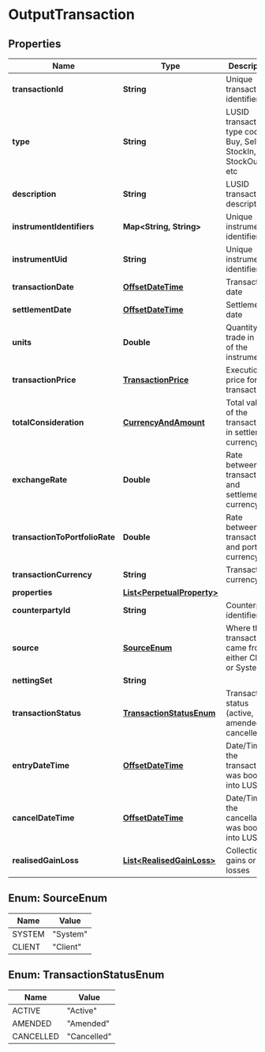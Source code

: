 
# OutputTransaction

## Properties
Name | Type | Description | Notes
------------ | ------------- | ------------- | -------------
**transactionId** | **String** | Unique transaction identifier |  [optional]
**type** | **String** | LUSID transaction type code - Buy, Sell, StockIn, StockOut, etc |  [optional]
**description** | **String** | LUSID transaction description |  [optional]
**instrumentIdentifiers** | **Map&lt;String, String&gt;** | Unique instrument identifiers. |  [optional]
**instrumentUid** | **String** | Unique instrument identifier |  [optional]
**transactionDate** | [**OffsetDateTime**](OffsetDateTime.md) | Transaction date |  [optional]
**settlementDate** | [**OffsetDateTime**](OffsetDateTime.md) | Settlement date |  [optional]
**units** | **Double** | Quantity of trade in units of the instrument |  [optional]
**transactionPrice** | [**TransactionPrice**](TransactionPrice.md) | Execution price for the transaction |  [optional]
**totalConsideration** | [**CurrencyAndAmount**](CurrencyAndAmount.md) | Total value of the transaction in settlement currency |  [optional]
**exchangeRate** | **Double** | Rate between transaction and settlement currency |  [optional]
**transactionToPortfolioRate** | **Double** | Rate between transaction and portfolio currency |  [optional]
**transactionCurrency** | **String** | Transaction currency |  [optional]
**properties** | [**List&lt;PerpetualProperty&gt;**](PerpetualProperty.md) |  |  [optional]
**counterpartyId** | **String** | Counterparty identifier |  [optional]
**source** | [**SourceEnum**](#SourceEnum) | Where this transaction came from, either Client or System |  [optional]
**nettingSet** | **String** |  |  [optional]
**transactionStatus** | [**TransactionStatusEnum**](#TransactionStatusEnum) | Transaction status (active, amended or cancelled) |  [optional]
**entryDateTime** | [**OffsetDateTime**](OffsetDateTime.md) | Date/Time the transaction was booked into LUSID |  [optional]
**cancelDateTime** | [**OffsetDateTime**](OffsetDateTime.md) | Date/Time the cancellation was booked into LUSID |  [optional]
**realisedGainLoss** | [**List&lt;RealisedGainLoss&gt;**](RealisedGainLoss.md) | Collection of gains or losses |  [optional]


<a name="SourceEnum"></a>
## Enum: SourceEnum
Name | Value
---- | -----
SYSTEM | &quot;System&quot;
CLIENT | &quot;Client&quot;


<a name="TransactionStatusEnum"></a>
## Enum: TransactionStatusEnum
Name | Value
---- | -----
ACTIVE | &quot;Active&quot;
AMENDED | &quot;Amended&quot;
CANCELLED | &quot;Cancelled&quot;




